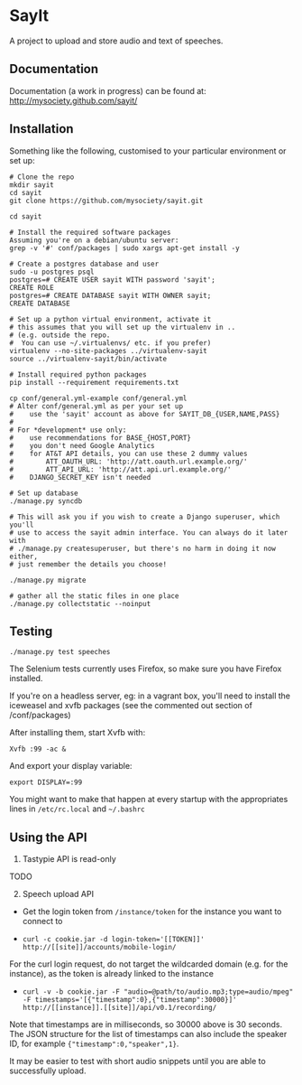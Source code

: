SayIt
=====

A project to upload and store audio and text of speeches.

Documentation
-------------
Documentation (a work in progress) can be found at: http://mysociety.github.com/sayit/

Installation
------------

Something like the following, customised to your particular environment or set up:

    # Clone the repo
    mkdir sayit
    cd sayit
    git clone https://github.com/mysociety/sayit.git

    cd sayit

    # Install the required software packages
    Assuming you're on a debian/ubuntu server:
    grep -v '#' conf/packages | sudo xargs apt-get install -y

    # Create a postgres database and user
    sudo -u postgres psql
    postgres=# CREATE USER sayit WITH password 'sayit';
    CREATE ROLE
    postgres=# CREATE DATABASE sayit WITH OWNER sayit;
    CREATE DATABASE

    # Set up a python virtual environment, activate it
    # this assumes that you will set up the virtualenv in .. 
    # (e.g. outside the repo.  
    #  You can use ~/.virtualenvs/ etc. if you prefer)
    virtualenv --no-site-packages ../virtualenv-sayit
    source ../virtualenv-sayit/bin/activate

    # Install required python packages
    pip install --requirement requirements.txt

    cp conf/general.yml-example conf/general.yml
    # Alter conf/general.yml as per your set up
    #    use the 'sayit' account as above for SAYIT_DB_{USER,NAME,PASS}
    # 
    # For *development* use only:
    #    use recommendations for BASE_{HOST,PORT}
    #    you don't need Google Analytics
    #    for AT&T API details, you can use these 2 dummy values
    #        ATT_OAUTH_URL: 'http://att.oauth.url.example.org/'
    #        ATT_API_URL: 'http://att.api.url.example.org/'
    #    DJANGO_SECRET_KEY isn't needed

    # Set up database
    ./manage.py syncdb

    # This will ask you if you wish to create a Django superuser, which you'll
    # use to access the sayit admin interface. You can always do it later with
    # ./manage.py createsuperuser, but there's no harm in doing it now either,
    # just remember the details you choose!

    ./manage.py migrate

    # gather all the static files in one place
    ./manage.py collectstatic --noinput

Testing
-------

    ./manage.py test speeches

The Selenium tests currently uses Firefox, so make sure you have Firefox installed.

If you're on a headless server, eg: in a vagrant box, you'll need to install the
iceweasel and xvfb packages (see the commented out section of /conf/packages)

After installing them, start Xvfb with:

    Xvfb :99 -ac &

And export your display variable:

    export DISPLAY=:99

You might want to make that happen at every startup with the appropriates lines in
`/etc/rc.local` and `~/.bashrc`

Using the API
-------------

1) Tastypie API is read-only

TODO

2) Speech upload API

  * Get the login token from `/instance/token` for the instance you want to
  connect to

  * `curl -c cookie.jar -d login-token='[[TOKEN]]' http://[[site]]/accounts/mobile-login/`

For the curl login request, do not target the wildcarded domain (e.g. for the
instance), as the token is already linked to the instance

  * `curl -v -b cookie.jar -F "audio=@path/to/audio.mp3;type=audio/mpeg" -F timestamps='[{"timestamp":0},{"timestamp":30000}]' http://[[instance]].[[site]]/api/v0.1/recording/`

Note that timestamps are in milliseconds, so 30000 above is 30 seconds.  The
JSON structure for the list of timestamps can also include the speaker ID, for
example `{"timestamp":0,"speaker",1}`.

It may be easier to test with short audio snippets until you are able to
successfully upload.
